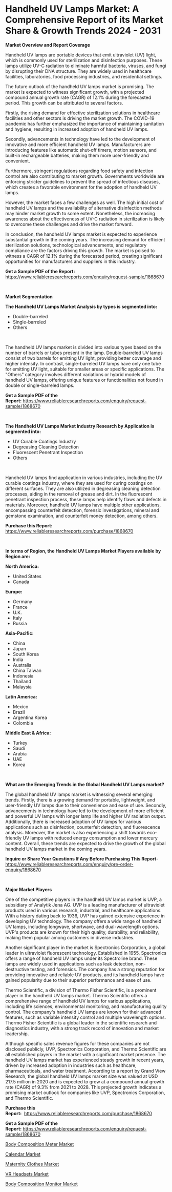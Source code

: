 <p><h1>Handheld UV Lamps Market: A Comprehensive Report of its Market Share & Growth Trends 2024 - 2031</h1></p><p><strong>Market Overview and Report Coverage</strong></p>
<p><p>Handheld UV lamps are portable devices that emit ultraviolet (UV) light, which is commonly used for sterilization and disinfection purposes. These lamps utilize UV-C radiation to eliminate harmful bacteria, viruses, and fungi by disrupting their DNA structure. They are widely used in healthcare facilities, laboratories, food processing industries, and residential settings.</p><p>The future outlook of the handheld UV lamps market is promising. The market is expected to witness significant growth, with a projected compound annual growth rate (CAGR) of 12.1% during the forecasted period. This growth can be attributed to several factors.</p><p>Firstly, the rising demand for effective sterilization solutions in healthcare facilities and other sectors is driving the market growth. The COVID-19 pandemic has further emphasized the importance of maintaining sanitation and hygiene, resulting in increased adoption of handheld UV lamps.</p><p>Secondly, advancements in technology have led to the development of innovative and more efficient handheld UV lamps. Manufacturers are introducing features like automatic shut-off timers, motion sensors, and built-in rechargeable batteries, making them more user-friendly and convenient.</p><p>Furthermore, stringent regulations regarding food safety and infection control are also contributing to market growth. Governments worldwide are enforcing stricter guidelines to prevent the spread of infectious diseases, which creates a favorable environment for the adoption of handheld UV lamps.</p><p>However, the market faces a few challenges as well. The high initial cost of handheld UV lamps and the availability of alternative disinfection methods may hinder market growth to some extent. Nonetheless, the increasing awareness about the effectiveness of UV-C radiation in sterilization is likely to overcome these challenges and drive the market forward.</p><p>In conclusion, the handheld UV lamps market is expected to experience substantial growth in the coming years. The increasing demand for efficient sterilization solutions, technological advancements, and regulatory compliance are the factors driving this growth. The market is poised to witness a CAGR of 12.1% during the forecasted period, creating significant opportunities for manufacturers and suppliers in this industry.</p></p>
<p><strong>Get a Sample PDF of the Report:</strong> <a href="https://www.reliableresearchreports.com/enquiry/request-sample/1868670">https://www.reliableresearchreports.com/enquiry/request-sample/1868670</a></p>
<p>&nbsp;</p>
<p><strong>Market Segmentation</strong></p>
<p><strong>The Handheld UV Lamps Market Analysis by types is segmented into:</strong></p>
<p><ul><li>Double-barreled</li><li>Single-barreled</li><li>Others</li></ul></p>
<p>&nbsp;</p>
<p><p>The handheld UV lamps market is divided into various types based on the number of barrels or tubes present in the lamp. Double-barreled UV lamps consist of two barrels for emitting UV light, providing better coverage and higher intensity. In contrast, single-barreled UV lamps have only one tube for emitting UV light, suitable for smaller areas or specific applications. The "Others" category involves different variations or hybrid models of handheld UV lamps, offering unique features or functionalities not found in double or single-barreled lamps.</p></p>
<p><strong>Get a Sample PDF of the Report:</strong>&nbsp;<a href="https://www.reliableresearchreports.com/enquiry/request-sample/1868670">https://www.reliableresearchreports.com/enquiry/request-sample/1868670</a></p>
<p>&nbsp;</p>
<p><strong>The Handheld UV Lamps Market Industry Research by Application is segmented into:</strong></p>
<p><ul><li>UV Curable Coatings Industry</li><li>Degreasing Cleaning Detection</li><li>Fluorescent Penetrant Inspection</li><li>Others</li></ul></p>
<p>&nbsp;</p>
<p><p>Handheld UV lamps find application in various industries, including the UV curable coatings industry, where they are used for curing coatings on different surfaces. They are also utilized in degreasing cleaning detection processes, aiding in the removal of grease and dirt. In the fluorescent penetrant inspection process, these lamps help identify flaws and defects in materials. Moreover, handheld UV lamps have multiple other applications, encompassing counterfeit detection, forensic investigations, mineral and gemstone examination, and counterfeit money detection, among others.</p></p>
<p><strong>Purchase this Report:</strong>&nbsp; <a href="https://www.reliableresearchreports.com/purchase/1868670">https://www.reliableresearchreports.com/purchase/1868670</a></p>
<p>&nbsp;</p>
<p><strong>In terms of Region, the Handheld UV Lamps Market Players available by Region are:</strong></p>
<p>
    <p> <strong> North America: </strong>
        <ul>
            <li>United States</li>
            <li>Canada</li>
        </ul>
        </p> 
    <p> <strong> Europe: </strong>
        <ul>
            <li>Germany</li>
            <li>France</li>
            <li>U.K.</li>
            <li>Italy</li>
            <li>Russia</li>
        </ul>
        </p> 
    <p> <strong> Asia-Pacific: </strong>
        <ul>
            <li>China</li>
            <li>Japan</li>
            <li>South Korea</li>
            <li>India</li>
            <li>Australia</li>
            <li>China Taiwan</li>
            <li>Indonesia</li>
            <li>Thailand</li>
            <li>Malaysia</li>
        </ul>
        </p> 
    <p> <strong> Latin America: </strong>
        <ul>
            <li>Mexico</li>
            <li>Brazil</li>
            <li>Argentina Korea</li>
            <li>Colombia</li>
        </ul>
        </p> 
    <p> <strong> Middle East & Africa: </strong>
        <ul>
            <li>Turkey</li>
            <li>Saudi</li>
            <li>Arabia</li>
            <li>UAE</li>
            <li>Korea</li>
        </ul>
    </p>
    </p>
<p>&nbsp;</p>
<p><strong>What are the Emerging Trends in the Global Handheld UV Lamps market?</strong></p>
<p><p>The global handheld UV lamps market is witnessing several emerging trends. Firstly, there is a growing demand for portable, lightweight, and user-friendly UV lamps due to their convenience and ease of use. Secondly, advancements in technology have led to the development of more efficient and powerful UV lamps with longer lamp life and higher UV radiation output. Additionally, there is increased adoption of UV lamps for various applications such as disinfection, counterfeit detection, and fluorescence analysis. Moreover, the market is also experiencing a shift towards eco-friendly UV lamps with reduced energy consumption and lower mercury content. Overall, these trends are expected to drive the growth of the global handheld UV lamps market in the coming years.</p></p>
<p><strong>Inquire or Share Your Questions If Any Before Purchasing This Report</strong>- <a href="https://www.reliableresearchreports.com/enquiry/pre-order-enquiry/1868670">https://www.reliableresearchreports.com/enquiry/pre-order-enquiry/1868670</a></p>
<p>&nbsp;</p>
<p><strong>Major Market Players</strong></p>
<p><p>One of the competitive players in the handheld UV lamps market is UVP, a subsidiary of Analytik Jena AG. UVP is a leading manufacturer of ultraviolet products used in various research, industrial, and healthcare applications. With a history dating back to 1936, UVP has gained extensive experience in developing UV technology. The company offers a wide range of handheld UV lamps, including longwave, shortwave, and dual-wavelength options. UVP's products are known for their high quality, durability, and reliability, making them popular among customers in diverse industries.</p><p>Another significant player in the market is Spectronics Corporation, a global leader in ultraviolet fluorescent technology. Established in 1955, Spectronics offers a range of handheld UV lamps under its Spectroline brand. These lamps are widely used in applications such as leak detection, non-destructive testing, and forensics. The company has a strong reputation for providing innovative and reliable UV products, and its handheld lamps have gained popularity due to their superior performance and ease of use.</p><p>Thermo Scientific, a division of Thermo Fisher Scientific, is a prominent player in the handheld UV lamps market. Thermo Scientific offers a comprehensive range of handheld UV lamps for various applications, including life sciences, environmental monitoring, and manufacturing quality control. The company's handheld UV lamps are known for their advanced features, such as variable intensity control and multiple wavelength options. Thermo Fisher Scientific is a global leader in the scientific research and diagnostics industry, with a strong track record of innovation and market leadership.</p><p>Although specific sales revenue figures for these companies are not disclosed publicly, UVP, Spectronics Corporation, and Thermo Scientific are all established players in the market with a significant market presence. The handheld UV lamps market has experienced steady growth in recent years, driven by increased adoption in industries such as healthcare, pharmaceuticals, and water treatment. According to a report by Grand View Research, the global handheld UV lamps market size was valued at USD 217.5 million in 2020 and is expected to grow at a compound annual growth rate (CAGR) of 9.3% from 2021 to 2028. This projected growth indicates a promising market outlook for companies like UVP, Spectronics Corporation, and Thermo Scientific.</p></p>
<p><strong>Purchase this Report:</strong>&nbsp;&nbsp;<a href="https://www.reliableresearchreports.com/purchase/1868670">https://www.reliableresearchreports.com/purchase/1868670</a></p>
<p></p>
<p><strong>Get a Sample PDF of the Report:</strong>&nbsp;<a href="https://www.reliableresearchreports.com/enquiry/request-sample/1868670">https://www.reliableresearchreports.com/enquiry/request-sample/1868670</a></p>
<p><p><a href="https://github.com/sofyaavrova/Market-Research-Report-List-2/blob/main/body-composition-meter-market.md">Body Composition Meter Market</a></p><p><a href="https://github.com/Krish2023na/Market-Research-Report-List-2/blob/main/calendar-market.md">Calendar Market</a></p><p><a href="https://github.com/kholmovskayalyudmila/Market-Research-Report-List-2/blob/main/maternity-clothes-market.md">Maternity Clothes Market</a></p><p><a href="https://github.com/zebdakicsin/Market-Research-Report-List-2/blob/main/vr-headsets-market.md">VR Headsets Market</a></p><p><a href="https://github.com/merzlyukov93/Market-Research-Report-List-2/blob/main/body-composition-monitor-market.md">Body Composition Monitor Market</a></p></p>